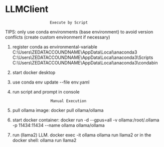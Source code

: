 # LLMClient
						Execute by Script
TIPS: only use conda environments (base environment) to avoid version conflicts (create custom environment if necessary)

1. register conda as environmental-variable
    C:\Users\ZEDATACCOUNDNAME\AppData\Local\anaconda3
    C:\Users\ZEDATACCOUNDNAME\AppData\Local\anaconda3\Scripts
    C:\Users\ZEDATACCOUNDNAME\AppData\Local\anaconda3\condabin
2. start docker desktop
3. use conda env update --file env.yaml
4. run script and prompt in console

						Manual Execution
1. pull ollama image: docker pull ollama/ollama
2. start docker container: docker run -d --gpus=all -v ollama:/root/.ollama -p 11434:11434 --name ollama ollama/ollama
3. run (llama2) LLM. docker exec -it ollama ollama run llama2
	or in the docker shell: ollama run llama2
